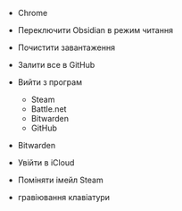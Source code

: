 - Chrome

- Переключити Obsidian в режим читання
- Почистити завантаження
- Залити все в GitHub
- Вийти з програм
	- Steam
	- Battle.net
	- Bitwarden
	- GitHub

- Bitwarden
- Увійти в iCloud
- Поміняти імейл Steam
- гравіювання клавіатури